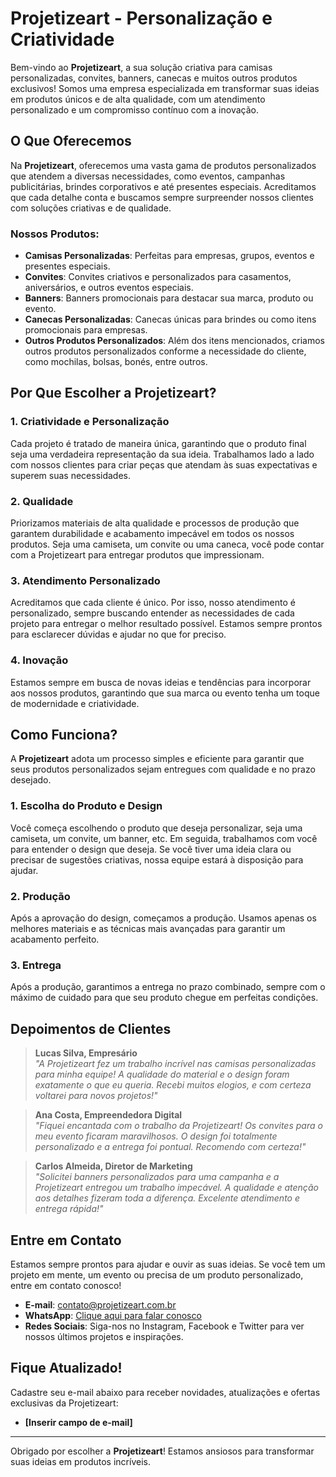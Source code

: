 # Projetizeart - Personalização e Criatividade

Bem-vindo ao **Projetizeart**, a sua solução criativa para camisas personalizadas, convites, banners, canecas e muitos outros produtos exclusivos! Somos uma empresa especializada em transformar suas ideias em produtos únicos e de alta qualidade, com um atendimento personalizado e um compromisso contínuo com a inovação.

## O Que Oferecemos

Na **Projetizeart**, oferecemos uma vasta gama de produtos personalizados que atendem a diversas necessidades, como eventos, campanhas publicitárias, brindes corporativos e até presentes especiais. Acreditamos que cada detalhe conta e buscamos sempre surpreender nossos clientes com soluções criativas e de qualidade.

### Nossos Produtos:
- **Camisas Personalizadas**: Perfeitas para empresas, grupos, eventos e presentes especiais.
- **Convites**: Convites criativos e personalizados para casamentos, aniversários, e outros eventos especiais.
- **Banners**: Banners promocionais para destacar sua marca, produto ou evento.
- **Canecas Personalizadas**: Canecas únicas para brindes ou como itens promocionais para empresas.
- **Outros Produtos Personalizados**: Além dos itens mencionados, criamos outros produtos personalizados conforme a necessidade do cliente, como mochilas, bolsas, bonés, entre outros.

## Por Que Escolher a Projetizeart?

### 1. **Criatividade e Personalização**
Cada projeto é tratado de maneira única, garantindo que o produto final seja uma verdadeira representação da sua ideia. Trabalhamos lado a lado com nossos clientes para criar peças que atendam às suas expectativas e superem suas necessidades.

### 2. **Qualidade**
Priorizamos materiais de alta qualidade e processos de produção que garantem durabilidade e acabamento impecável em todos os nossos produtos. Seja uma camiseta, um convite ou uma caneca, você pode contar com a Projetizeart para entregar produtos que impressionam.

### 3. **Atendimento Personalizado**
Acreditamos que cada cliente é único. Por isso, nosso atendimento é personalizado, sempre buscando entender as necessidades de cada projeto para entregar o melhor resultado possível. Estamos sempre prontos para esclarecer dúvidas e ajudar no que for preciso.

### 4. **Inovação**
Estamos sempre em busca de novas ideias e tendências para incorporar aos nossos produtos, garantindo que sua marca ou evento tenha um toque de modernidade e criatividade.

## Como Funciona?

A **Projetizeart** adota um processo simples e eficiente para garantir que seus produtos personalizados sejam entregues com qualidade e no prazo desejado.

### 1. **Escolha do Produto e Design**
Você começa escolhendo o produto que deseja personalizar, seja uma camiseta, um convite, um banner, etc. Em seguida, trabalhamos com você para entender o design que deseja. Se você tiver uma ideia clara ou precisar de sugestões criativas, nossa equipe estará à disposição para ajudar.

### 2. **Produção**
Após a aprovação do design, começamos a produção. Usamos apenas os melhores materiais e as técnicas mais avançadas para garantir um acabamento perfeito.

### 3. **Entrega**
Após a produção, garantimos a entrega no prazo combinado, sempre com o máximo de cuidado para que seu produto chegue em perfeitas condições.

## Depoimentos de Clientes

> **Lucas Silva, Empresário**  
_"A Projetizeart fez um trabalho incrível nas camisas personalizadas para minha equipe! A qualidade do material e o design foram exatamente o que eu queria. Recebi muitos elogios, e com certeza voltarei para novos projetos!"_

> **Ana Costa, Empreendedora Digital**  
_"Fiquei encantada com o trabalho da Projetizeart! Os convites para o meu evento ficaram maravilhosos. O design foi totalmente personalizado e a entrega foi pontual. Recomendo com certeza!"_

> **Carlos Almeida, Diretor de Marketing**  
_"Solicitei banners personalizados para uma campanha e a Projetizeart entregou um trabalho impecável. A qualidade e atenção aos detalhes fizeram toda a diferença. Excelente atendimento e entrega rápida!"_

## Entre em Contato

Estamos sempre prontos para ajudar e ouvir as suas ideias. Se você tem um projeto em mente, um evento ou precisa de um produto personalizado, entre em contato conosco!

- **E-mail**: [contato@projetizeart.com.br](mailto:contato@projetizeart.com.br)
- **WhatsApp**: [Clique aqui para falar conosco](https://wa.me/5521976822355)
- **Redes Sociais**: Siga-nos no Instagram, Facebook e Twitter para ver nossos últimos projetos e inspirações.

## Fique Atualizado!

Cadastre seu e-mail abaixo para receber novidades, atualizações e ofertas exclusivas da Projetizeart:

- **[Inserir campo de e-mail]**

---

Obrigado por escolher a **Projetizeart**! Estamos ansiosos para transformar suas ideias em produtos incríveis.
